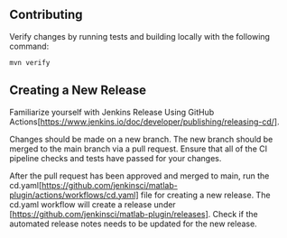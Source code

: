 ## Contributing

Verify changes by running tests and building locally with the following command:

```
mvn verify
```

## Creating a New Release

Familiarize yourself with Jenkins Release Using GitHub Actions[https://www.jenkins.io/doc/developer/publishing/releasing-cd/].

Changes should be made on a new branch. The new branch should be merged to the main branch via a pull request. Ensure that all of the CI pipeline checks and tests have passed for your changes.

After the pull request has been approved and merged to main, run the cd.yaml[https://github.com/jenkinsci/matlab-plugin/actions/workflows/cd.yaml] file for creating a new release. The cd.yaml workflow will create a release under [https://github.com/jenkinsci/matlab-plugin/releases]. Check if the automated release notes needs to be updated for the new release.
